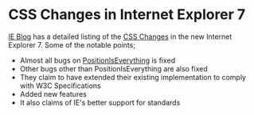# CSS Changes in Internet Explorer 7

[IE Blog](http://blogs.msdn.com/ie/) has a detailed listing of the [CSS Changes](http://blogs.msdn.com/ie/archive/2006/08/22/712830.aspx) in the new Internet Explorer 7. Some of the notable points;

- Almost all bugs on [PositionIsEverything](http://www.positioniseverything.net/explorer.html) is fixed
- Other bugs other than PositionIsEverything are also fixed
- They claim to have extended their existing implementation to comply with W3C Specifications
- Added new features
- It also claims of IE's better support for standards
